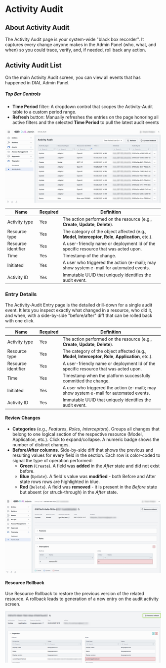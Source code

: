 # Activity Audit

## About Activity Audit

The Activity Audit page is your system-wide "black box recorder". It captures every change anyone makes in the Admin Panel (who, what, and when) so you could trace, verify, and, if needed, roll back any action.

## Activity Audit List

On the main Activity Audit screen, you can view all events that has happened in DIAL Admin Panel.

##### Top Bar Controls

* **Time Period** filter: A dropdown control that scopes the Activity-Audit table to a custom period range.
* **Refresh** button: Manually refreshes the entries on the page honoring all active filters and the selected **Time Period** to pull the latest audit events

![](img/img_66.png)

| Name                | Required | Definition                                                                                           |
|---------------------|-----------|------------------------------------------------------------------------------------------------------|
| Activity type       | Yes       | The action performed on the resource (e.g., **Create**, **Update**, **Delete**).                     |
| Resource type       | Yes       | The category of the object affected (e.g., **Model**, **Interceptor**, **Role**, **Application**, etc.). |
| Resource identifier | Yes       | A user-friendly name or deployment Id of the specific resource that was acted upon.                   |
| Time                | Yes       | Timestamp of the change.                                       |
| Initiated           | Yes       | A user who triggered the action (e-mail); may show system e-mail for automated events.                 |
| Activity ID         | Yes       | Immutable UUID that uniquely identifies the audit event.                                             |


### Entry Details

The Activity-Audit Entry page is the detailed drill-down for a single audit event.
It lets you inspect exactly what changed in a resource, who did it, and when, with a side-by-side "before/after" diff that can be rolled back with one click.

| Name                | Required | Definition                                                                                           |
|---------------------|-----------|------------------------------------------------------------------------------------------------------|
| Activity type       | Yes       | The action performed on the resource (e.g., **Create**, **Update**, **Delete**).                     |
| Resource type       | Yes       | The category of the object affected (e.g., **Model**, **Interceptor**, **Role**, **Application**, etc.). |
| Resource identifier | Yes       | A user-friendly name or deployment Id of the specific resource that was acted upon.                   |
| Time                | Yes       | Timestamp when the platform successfully committed the change.                                       |
| Initiated           | Yes       | A user who triggered the action (e-mail); may show system e-mail for automated events.                 |
| Activity ID         | Yes       | Immutable UUID that uniquely identifies the audit event.                                             |


#### Review Changes

* **Categories** (e.g., *Features*, *Roles*, *Interceptors*). Groups all changes that belong to one logical section of the respective resource (Model, Application, etc.). Click to expand/collapse. A numeric badge shows the number of distinct changes.
* **Before/After columns**. Side-by-side diff that shows the previous and resulting values for every field in the section. Each row is color-coded to signal the type of operation performed:
    * **Green** (`Create`). A field was **added** in the *After* state and did not exist before.
    * **Blue** (`Update`). A field's value was **modified** - both Before and After state rows rows are highlighted in blue.
    * **Red** (`Delete`). A field was **removed** - it is present in the *Before* state but absent (or struck-through) in the *After* state.

![](img/img_67.png)

#### Resource Rollback

Use Resource Rollback to restore the previous version of the related resource. A rollback leads to generation of a new entry on the audit activity screen.

![](img/84.png)